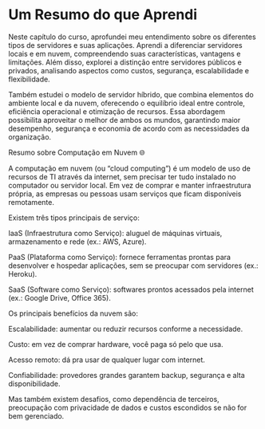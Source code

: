 # Um Resumo do que Aprendi
Neste capítulo do curso, aprofundei meu entendimento sobre os diferentes tipos de servidores e suas aplicações.
Aprendi a diferenciar servidores locais e em nuvem, compreendendo suas características, vantagens e limitações. Além disso, explorei a distinção entre servidores públicos e privados, analisando aspectos como custos, segurança, escalabilidade e flexibilidade.

Também estudei o modelo de servidor híbrido, que combina elementos do ambiente local e da nuvem, oferecendo o equilíbrio ideal entre controle, eficiência operacional e otimização de recursos. Essa abordagem possibilita aproveitar o melhor de ambos os mundos, garantindo maior desempenho, segurança e economia de acordo com as necessidades da organização.

Resumo sobre Computação em Nuvem 🌐

A computação em nuvem (ou “cloud computing”) é um modelo de uso de recursos de TI através da internet, sem precisar ter tudo instalado no computador ou servidor local. Em vez de comprar e manter infraestrutura própria, as empresas ou pessoas usam serviços que ficam disponíveis remotamente.

Existem três tipos principais de serviço:

IaaS (Infraestrutura como Serviço): aluguel de máquinas virtuais, armazenamento e rede (ex.: AWS, Azure).

PaaS (Plataforma como Serviço): fornece ferramentas prontas para desenvolver e hospedar aplicações, sem se preocupar com servidores (ex.: Heroku).

SaaS (Software como Serviço): softwares prontos acessados pela internet (ex.: Google Drive, Office 365).

Os principais benefícios da nuvem são:

Escalabilidade: aumentar ou reduzir recursos conforme a necessidade.

Custo: em vez de comprar hardware, você paga só pelo que usa.

Acesso remoto: dá pra usar de qualquer lugar com internet.

Confiabilidade: provedores grandes garantem backup, segurança e alta disponibilidade.

Mas também existem desafios, como dependência de terceiros, preocupação com privacidade de dados e custos escondidos se não for bem gerenciado.
